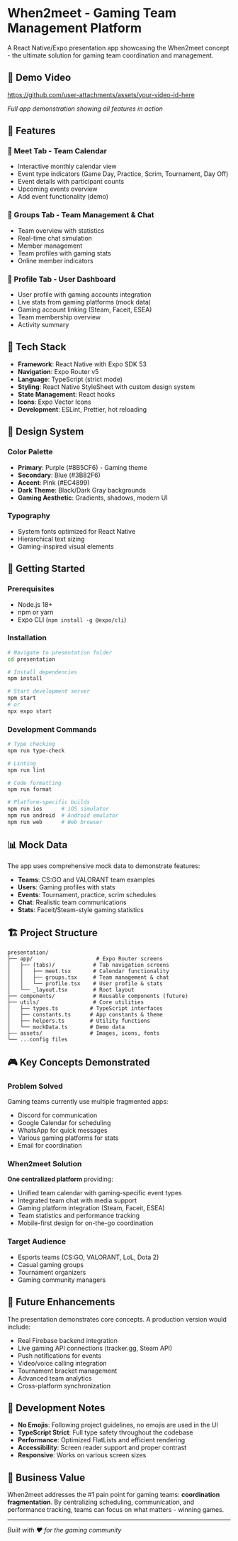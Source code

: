 # When2meet - Gaming Team Management Platform

A React Native/Expo presentation app showcasing the When2meet concept - the ultimate solution for gaming team coordination and management.

## 🎥 Demo Video

https://github.com/user-attachments/assets/your-video-id-here

*Full app demonstration showing all features in action*

## 🎯 Features

### 📅 Meet Tab - Team Calendar
- Interactive monthly calendar view
- Event type indicators (Game Day, Practice, Scrim, Tournament, Day Off)
- Event details with participant counts
- Upcoming events overview
- Add event functionality (demo)

### 👥 Groups Tab - Team Management & Chat
- Team overview with statistics
- Real-time chat simulation
- Member management
- Team profiles with gaming stats
- Online member indicators

### 👤 Profile Tab - User Dashboard
- User profile with gaming accounts integration
- Live stats from gaming platforms (mock data)
- Gaming account linking (Steam, Faceit, ESEA)
- Team membership overview
- Activity summary

## 🚀 Tech Stack

- **Framework**: React Native with Expo SDK 53
- **Navigation**: Expo Router v5
- **Language**: TypeScript (strict mode)
- **Styling**: React Native StyleSheet with custom design system
- **State Management**: React hooks
- **Icons**: Expo Vector Icons
- **Development**: ESLint, Prettier, hot reloading

## 🎨 Design System

### Color Palette
- **Primary**: Purple (#8B5CF6) - Gaming theme
- **Secondary**: Blue (#3B82F6)  
- **Accent**: Pink (#EC4899)
- **Dark Theme**: Black/Dark Gray backgrounds
- **Gaming Aesthetic**: Gradients, shadows, modern UI

### Typography
- System fonts optimized for React Native
- Hierarchical text sizing
- Gaming-inspired visual elements

## 📱 Getting Started

### Prerequisites
- Node.js 18+ 
- npm or yarn
- Expo CLI (`npm install -g @expo/cli`)

### Installation
```bash
# Navigate to presentation folder
cd presentation

# Install dependencies  
npm install

# Start development server
npm start
# or
npx expo start
```

### Development Commands
```bash
# Type checking
npm run type-check

# Linting
npm run lint

# Code formatting
npm run format

# Platform-specific builds
npm run ios      # iOS simulator
npm run android  # Android emulator  
npm run web      # Web browser
```

## 📊 Mock Data

The app uses comprehensive mock data to demonstrate features:

- **Teams**: CS:GO and VALORANT team examples
- **Users**: Gaming profiles with stats
- **Events**: Tournament, practice, scrim schedules
- **Chat**: Realistic team communications
- **Stats**: Faceit/Steam-style gaming statistics

## 🏗️ Project Structure

```
presentation/
├── app/                    # Expo Router screens
│   ├── (tabs)/            # Tab navigation screens
│   │   ├── meet.tsx       # Calendar functionality
│   │   ├── groups.tsx     # Team management & chat
│   │   └── profile.tsx    # User profile & stats
│   └── _layout.tsx        # Root layout
├── components/            # Reusable components (future)
├── utils/                 # Core utilities
│   ├── types.ts          # TypeScript interfaces
│   ├── constants.ts      # App constants & theme
│   ├── helpers.ts        # Utility functions
│   └── mockData.ts       # Demo data
├── assets/               # Images, icons, fonts
└── ...config files
```

## 🎮 Key Concepts Demonstrated

### Problem Solved
Gaming teams currently use multiple fragmented apps:
- Discord for communication
- Google Calendar for scheduling  
- WhatsApp for quick messages
- Various gaming platforms for stats
- Email for coordination

### When2meet Solution
**One centralized platform** providing:
- Unified team calendar with gaming-specific event types
- Integrated team chat with media support
- Gaming platform integration (Steam, Faceit, ESEA)
- Team statistics and performance tracking
- Mobile-first design for on-the-go coordination

### Target Audience
- Esports teams (CS:GO, VALORANT, LoL, Dota 2)
- Casual gaming groups
- Tournament organizers
- Gaming community managers

## 🔮 Future Enhancements

The presentation demonstrates core concepts. A production version would include:

- Real Firebase backend integration
- Live gaming API connections (tracker.gg, Steam API)
- Push notifications for events
- Video/voice calling integration
- Tournament bracket management
- Advanced team analytics
- Cross-platform synchronization

## 📝 Development Notes

- **No Emojis**: Following project guidelines, no emojis are used in the UI
- **TypeScript Strict**: Full type safety throughout the codebase
- **Performance**: Optimized FlatLists and efficient rendering
- **Accessibility**: Screen reader support and proper contrast
- **Responsive**: Works on various screen sizes

## 🎯 Business Value

When2meet addresses the #1 pain point for gaming teams: **coordination fragmentation**. By centralizing scheduling, communication, and performance tracking, teams can focus on what matters - winning games.

---

*Built with ❤️ for the gaming community*